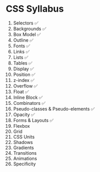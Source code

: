 # CSS Syllabus


1. Selectors ✅
2. Backgrounds ✅
3. Box Model ✅
4. Outline ✅
5. Fonts ✅
6. Links ✅
7. Lists ✅
8. Tables ✅
9. Display ✅
10. Position ✅
11. z-index ✅
12. Overflow ✅
13. Float ✅
14. Inline Block ✅
15. Combinators ✅
16. Pseudo-classes & Pseudo-elements ✅
17. Opacity ✅
18. Forms & Layouts ✅
19. Flexbox 
20. Grid 
21. CSS Units 
22. Shadows 
23. Gradients 
24. Transitions 
25. Animations 
26. Specificity 


